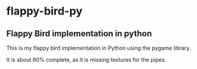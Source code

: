 # flappy-bird-py
## Flappy Bird implementation in python

This is my flappy bird implementation in Python using the pygame library.

It is about 80% complete, as it is missing textures for the pipes.
